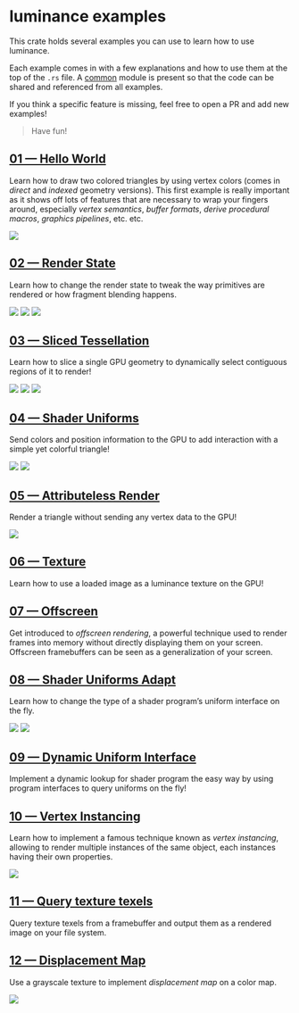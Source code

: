 # luminance examples

This crate holds several examples you can use to learn how to use luminance.

Each example comes in with a few explanations and how to use them at the top of the `.rs` file.
A [common](./src/common/mod.rs) module is present so that the code can be shared and referenced from
all examples.

If you think a specific feature is missing, feel free to open a PR and add new examples!

> Have fun!

## [01 — Hello World](./src/hello-world.rs)

Learn how to draw two colored triangles by using vertex colors (comes in *direct* and *indexed*
geometry versions). This first example is really important as it shows off lots of features that
are necessary to wrap your fingers around, especially _vertex semantics_, _buffer formats_, _derive
procedural macros_, _graphics pipelines_, etc. etc.

![](../docs/imgs/01-screenshot.png)

## [02 — Render State](./src/render-state.rs)

Learn how to change the render state to tweak the way primitives are rendered or how fragment
blending happens.

![](../docs/imgs/02-screenshot.png)
![](../docs/imgs/02-screenshot-alt.png)
![](../docs/imgs/02-screenshot-alt2.png)

## [03 — Sliced Tessellation](./src/sliced-tess.rs)

Learn how to slice a single GPU geometry to dynamically select contiguous regions of it to render!

![](../docs/imgs/03-screenshot.png)
![](../docs/imgs/03-screenshot-alt.png)
![](../docs/imgs/03-screenshot-alt2.png)

## [04 — Shader Uniforms](./src/shader-uniforms.rs)

Send colors and position information to the GPU to add interaction with a simple yet colorful
triangle!

![](../docs/imgs/04-screenshot.png)
![](../docs/imgs/04-screenshot-alt.png)

## [05 — Attributeless Render](./src/attributeless.rs)

Render a triangle without sending any vertex data to the GPU!

![](../docs/imgs/05-screenshot.png)

## [06 — Texture](./src/texture.rs)

Learn how to use a loaded image as a luminance texture on the GPU!

## [07 — Offscreen](./src/offscreen.rs)

Get introduced to *offscreen rendering*, a powerful technique used to render frames into memory
without directly displaying them on your screen. Offscreen framebuffers can be seen as a
generalization of your screen.

## [08 — Shader Uniforms Adapt](./src/shader-uniforms-adapt.rs)

Learn how to change the type of a shader program’s uniform interface on the fly.

![](../docs/imgs/08-screenshot.png)
![](../docs/imgs/08-screenshot-alt.png)

## [09 — Dynamic Uniform Interface](./src/dynamic-uniform-interface.rs)

Implement a dynamic lookup for shader program the easy way by using program interfaces to query
uniforms on the fly!

## [10 — Vertex Instancing](./src/vertex-instancing.rs)

Learn how to implement a famous technique known as _vertex instancing_, allowing to render multiple
instances of the same object, each instances having their own properties.

![](../docs/imgs/10-screenshot.png)

## [11 — Query texture texels](./src/query-texture-texels.rs)

Query texture texels from a framebuffer and output them as a rendered image on your file system.

## [12 — Displacement Map](./src/displacement-map.rs)

Use a grayscale texture to implement _displacement map_ on a color map.

![](../docs/imgs/displacement_map.gif)
